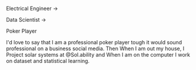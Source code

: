 Electrical Engineer ->

Data Scientist ->

Poker Player

I'd love to say that I am a professional poker player tough it would sound professional on a business social media.
Then When I am out my house, I Project solar systems at @Sol.ability and When I am on the computer I work on dataset and statistical learning.
